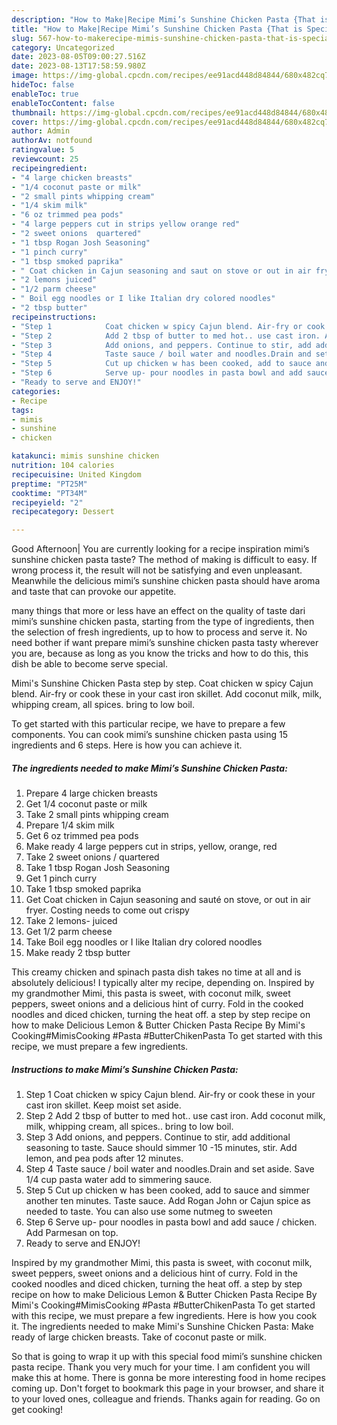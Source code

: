 ```yaml
---
description: "How to Make|Recipe Mimi’s Sunshine Chicken Pasta {That is Special"
title: "How to Make|Recipe Mimi’s Sunshine Chicken Pasta {That is Special"
slug: 567-how-to-makerecipe-mimis-sunshine-chicken-pasta-that-is-special
category: Uncategorized
date: 2023-08-05T09:00:27.516Z
date: 2023-08-13T17:58:59.980Z
image: https://img-global.cpcdn.com/recipes/ee91acd448d84844/680x482cq70/mimis-sunshine-chicken-pasta-recipe-main-photo.jpg
hideToc: false
enableToc: true
enableTocContent: false
thumbnail: https://img-global.cpcdn.com/recipes/ee91acd448d84844/680x482cq70/mimis-sunshine-chicken-pasta-recipe-main-photo.jpg
cover: https://img-global.cpcdn.com/recipes/ee91acd448d84844/680x482cq70/mimis-sunshine-chicken-pasta-recipe-main-photo.jpg
author: Admin
authorAv: notfound
ratingvalue: 5
reviewcount: 25
recipeingredient:
- "4 large chicken breasts"
- "1/4 coconut paste or milk"
- "2 small pints whipping cream"
- "1/4 skim milk"
- "6 oz trimmed pea pods"
- "4 large peppers cut in strips yellow orange red"
- "2 sweet onions  quartered"
- "1 tbsp Rogan Josh Seasoning"
- "1 pinch curry"
- "1 tbsp smoked paprika"
- " Coat chicken in Cajun seasoning and saut on stove or out in air fryer Costing needs to come out crispy"
- "2 lemons juiced"
- "1/2 parm cheese"
- " Boil egg noodles or I like Italian dry colored noodles"
- "2 tbsp butter"
recipeinstructions:
- "Step 1            Coat chicken w spicy Cajun blend. Air-fry or cook these in your cast iron skillet. Keep moist set aside."
- "Step 2            Add 2 tbsp of butter to med hot.. use cast iron. Add coconut milk, milk, whipping cream, all spices.. bring to low boil."
- "Step 3            Add onions, and peppers. Continue to stir, add additional seasoning to taste. Sauce should simmer 10 -15 minutes, stir. Add lemon, and pea pods after 12 minutes."
- "Step 4            Taste sauce / boil water and noodles.Drain and set aside. Save 1/4 cup pasta water add to simmering sauce."
- "Step 5            Cut up chicken w has been cooked, add to sauce and simmer another ten minutes. Taste sauce. Add Rogan John or Cajun spice as needed to taste. You can also use some nutmeg to sweeten"
- "Step 6            Serve up- pour noodles in pasta bowl and add sauce / chicken. Add Parmesan on top."
- "Ready to serve and ENJOY!"
categories:
- Recipe
tags:
- mimis
- sunshine
- chicken

katakunci: mimis sunshine chicken 
nutrition: 104 calories
recipecuisine: United Kingdom
preptime: "PT25M"
cooktime: "PT34M"
recipeyield: "2"
recipecategory: Dessert

---
```



Good Afternoon| You are currently looking for a recipe inspiration mimi’s sunshine chicken pasta taste? The method of making is difficult to easy. If wrong process it, the result will not be satisfying and even unpleasant. Meanwhile the delicious mimi’s sunshine chicken pasta should have aroma and taste that can provoke our appetite.






many things that more or less have an effect on the quality of taste dari mimi’s sunshine chicken pasta, starting from the type of ingredients, then the selection of fresh ingredients, up to how to process and serve it. No need bother if want prepare mimi’s sunshine chicken pasta tasty wherever you are, because as long as you know the tricks and how to do this, this dish be able to become serve special.


Mimi&#39;s Sunshine Chicken Pasta step by step. Coat chicken w spicy Cajun blend. Air-fry or cook these in your cast iron skillet. Add coconut milk, milk, whipping cream, all spices. bring to low boil.


To get started with this particular recipe, we have to prepare a few components. You can cook mimi’s sunshine chicken pasta using 15 ingredients and 6 steps. Here is how you can achieve it.

<!--inarticleads1-->

##### The ingredients needed to make Mimi’s Sunshine Chicken Pasta:

1. Prepare 4 large chicken breasts
1. Get 1/4 coconut paste or milk
1. Take 2 small pints whipping cream
1. Prepare 1/4 skim milk
1. Get 6 oz trimmed pea pods
1. Make ready 4 large peppers cut in strips, yellow, orange, red
1. Take 2 sweet onions / quartered
1. Take 1 tbsp Rogan Josh Seasoning
1. Get 1 pinch curry
1. Take 1 tbsp smoked paprika
1. Get  Coat chicken in Cajun seasoning and sauté on stove, or out in air fryer. Costing needs to come out crispy
1. Take 2 lemons- juiced
1. Get 1/2 parm cheese
1. Take  Boil egg noodles or I like Italian dry colored noodles
1. Make ready 2 tbsp butter


This creamy chicken and spinach pasta dish takes no time at all and is absolutely delicious! I typically alter my recipe, depending on. Inspired by my grandmother Mimi, this pasta is sweet, with coconut milk, sweet peppers, sweet onions and a delicious hint of curry. Fold in the cooked noodles and diced chicken, turning the heat off. a step by step recipe on how to make Delicious Lemon &amp; Butter Chicken Pasta Recipe By Mimi&#39;s Cooking#MimisCooking #Pasta #ButterChikenPasta To get started with this recipe, we must prepare a few ingredients. 

<!--inarticleads2-->

##### Instructions to make Mimi’s Sunshine Chicken Pasta:

1. Step 1            Coat chicken w spicy Cajun blend. Air-fry or cook these in your cast iron skillet. Keep moist set aside.
1. Step 2            Add 2 tbsp of butter to med hot.. use cast iron. Add coconut milk, milk, whipping cream, all spices.. bring to low boil.
1. Step 3            Add onions, and peppers. Continue to stir, add additional seasoning to taste. Sauce should simmer 10 -15 minutes, stir. Add lemon, and pea pods after 12 minutes.
1. Step 4            Taste sauce / boil water and noodles.Drain and set aside. Save 1/4 cup pasta water add to simmering sauce.
1. Step 5            Cut up chicken w has been cooked, add to sauce and simmer another ten minutes. Taste sauce. Add Rogan John or Cajun spice as needed to taste. You can also use some nutmeg to sweeten
1. Step 6            Serve up- pour noodles in pasta bowl and add sauce / chicken. Add Parmesan on top.
1. Ready to serve and ENJOY!

Inspired by my grandmother Mimi, this pasta is sweet, with coconut milk, sweet peppers, sweet onions and a delicious hint of curry. Fold in the cooked noodles and diced chicken, turning the heat off. a step by step recipe on how to make Delicious Lemon &amp; Butter Chicken Pasta Recipe By Mimi&#39;s Cooking#MimisCooking #Pasta #ButterChikenPasta To get started with this recipe, we must prepare a few ingredients. Here is how you cook it. The ingredients needed to make Mimi&#39;s Sunshine Chicken Pasta: Make ready of large chicken breasts. Take of coconut paste or milk. 

So that is going to wrap it up with this special food mimi’s sunshine chicken pasta recipe. Thank you very much for your time. I am confident you will make this at home. There is gonna be more interesting food in home recipes coming up. Don't forget to bookmark this page in your browser, and share it to your loved ones, colleague and friends. Thanks again for reading. Go on get cooking!
